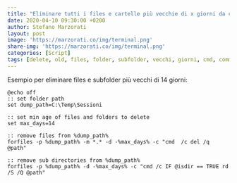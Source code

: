 ```yaml
---
title: "Eliminare tutti i files e cartelle più vecchie di x giorni da cmd"
date: 2020-04-10 09:30:00 +0200
author: Stefano Marzorati
layout: post
image: 'https://marzorati.co/img/terminal.png'
share-img: 'https://marzorati.co/img/terminal.png'
categories: [Script]
tags: [delete, old, files, folder, subfolder, vecchi, giorni, cmd, commandline]
---
```

Esempio per eliminare files e subfolder più vecchi di 14 giorni:   

~~~batch
@echo off
:: set folder path
set dump_path=C:\Temp\Sessioni

:: set min age of files and folders to delete
set max_days=14

:: remove files from %dump_path%
forfiles -p %dump_path% -m *.* -d -%max_days% -c "cmd  /c del /q @path"

:: remove sub directories from %dump_path%
forfiles -p %dump_path% -d -%max_days% -c "cmd /c IF @isdir == TRUE rd /S /Q @path"
~~~